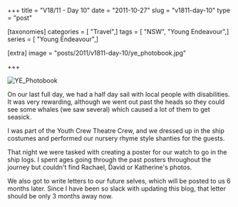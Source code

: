 +++
title = "V18/11  - Day 10"
date = "2011-10-27"
slug = "v1811-day-10"
type = "post"

[taxonomies]
categories = [ "Travel",]
tags = [ "NSW", "Young Endeavour",]
series = [ "Young Endeavour",]

[extra]
image = "posts/2011/v1811-day-10/ye_photobook.jpg"

+++

![YE_Photobook](ye_photobook.jpg)

On our last full day, we had a half day sail with local people with disabilities. It was very rewarding, although we went out past the heads so they could see some whales (we saw several) which caused a lot of them to get seasick.

I was part of the Youth Crew Theatre Crew, and we dressed up in the ship costumes and performed our nursery rhyme style shanties for the guests.

That night we were tasked with creating a poster for our watch to go in the ship logs. I spent ages going through the past posters throughout the journey but couldn't find Rachael, David or Katherine's photos.

We also got to write letters to our future selves, which will be posted to us 6 months later. Since I have been so slack with updating this blog, that letter should be only 3 months away now.